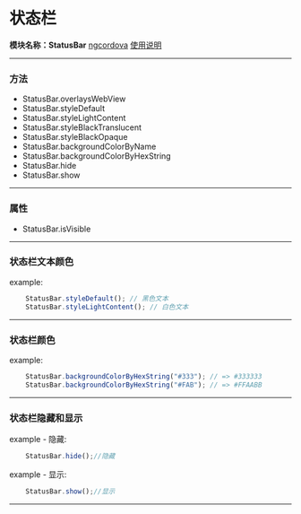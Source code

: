 # 状态栏
**模块名称：StatusBar**
[ngcordova](https://www.npmjs.com/package/cordova-plugin-statusbar)
[使用说明](https://github.com/apache/cordova-plugin-statusbar)

****

### 方法

* StatusBar.overlaysWebView
* StatusBar.styleDefault
* StatusBar.styleLightContent
* StatusBar.styleBlackTranslucent
* StatusBar.styleBlackOpaque
* StatusBar.backgroundColorByName
* StatusBar.backgroundColorByHexString
* StatusBar.hide
* StatusBar.show

****

### 属性

* StatusBar.isVisible

****

### 状态栏文本颜色
example:

```js
    StatusBar.styleDefault(); // 黑色文本
    StatusBar.styleLightContent(); // 白色文本
```

****

### 状态栏颜色
example:

```js
    StatusBar.backgroundColorByHexString("#333"); // => #333333
    StatusBar.backgroundColorByHexString("#FAB"); // => #FFAABB
```

****

### 状态栏隐藏和显示

example - 隐藏:

```js
    StatusBar.hide();//隐藏
```

example - 显示:

```js
    StatusBar.show();//显示
```

****
